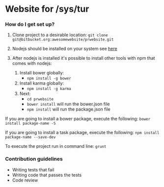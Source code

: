 Website for /sys/tur
====================

### How do I get set up? ###

1. Clone project to a desirable location: `git clone git@bitbucket.org:awesomewebsite/prwebsite.git`

2. Nodejs should be installed on your system see [here](http://nodejs.org/download/)

3. After nodejs is installed it's possible to install other tools with npm that comes with nodejs:
	1. Install bower globally:
		* `npm install -g bower`
	2. Install karma globally:
		* `npm install -g karma`
	3. Next:
		* `cd prwebsite`
		* `bower install` will run the bower.json file
		* `npm install` will run the package.json file

If you are going to install a bower package, execute the following: `bower install package-name -S`

If you are going to install a task package, execute the following: `npm install package-name --save-dev`

To execute the project run in command line: `grunt`

### Contribution guidelines ###

* Writing tests that fail
* Writing code that passes the tests
* Code review
